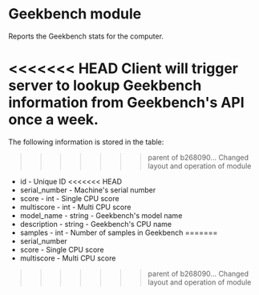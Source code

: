 Geekbench module
==========

Reports the Geekbench stats for the computer. 

<<<<<<< HEAD
Client will trigger server to lookup Geekbench information from Geekbench's API once a week.
=======
The following information is stored in the table:
>>>>>>> parent of b268090... Changed layout and operation of module

* id - Unique ID
<<<<<<< HEAD
* serial_number - Machine's serial number
* score - int - Single CPU score
* multiscore - int - Multi CPU score
* model_name - string - Geekbench's model name
* description - string - Geekbench's CPU name
* samples - int - Number of samples in Geekbench
=======
* serial_number
* score - Single CPU score
* multiscore - Multi CPU score
>>>>>>> parent of b268090... Changed layout and operation of module
